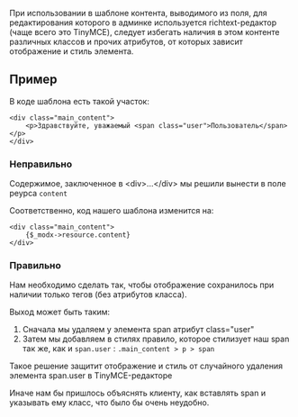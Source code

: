 При использовании в шаблоне контента, выводимого из поля, для редактирования
которого в админке используется richtext-редактор (чаще всего это TinyMCE),
следует избегать наличия в этом контенте различных классов и прочих атрибутов,
от которых зависит отображение и стиль элемента.

## Пример

В коде шаблона есть такой участок:

```
<div class="main_content">
    <p>Здравствуйте, уважаемый <span class="user">Пользователь</span></p>
</div>
```


### Неправильно

Содержимое, заключенное в \<div\>...\</div\> мы решили вынести в поле
реурса `content`

Соответственно, код нашего шаблона изменится на:

```
<div class="main_content">
    {$_modx->resource.content}
</div>
```

### Правильно

Нам необходимо сделать так, чтобы отображение сохранилось при наличии
только тегов (без атрибутов класса).

Выход может быть таким:

1. Сначала мы удаляем у элемента span атрибут class="user"
2. Затем мы добавляем в стилях правило, которое стилизует наш span так же, как и `span.user` : `.main_content > p > span`

Такое решение защитит отображение и стиль от случайного удаления элемента span.user в TinyMCE-редакторе

Иначе нам бы пришлось объяснять клиенту, как вставлять span и указывать ему класс, что было бы очень неудобно.